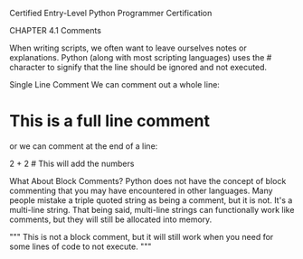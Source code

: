 Certified Entry-Level Python Programmer Certification

CHAPTER 4.1
Comments

When writing scripts, we often want to leave ourselves notes or explanations. Python (along with most scripting languages) uses the # character to signify that the line should be ignored and not executed.

Single Line Comment
We can comment out a whole line:

# This is a full line comment


or we can comment at the end of a line:

2 + 2 # This will add the numbers


What About Block Comments?
Python does not have the concept of block commenting that you may have encountered in other languages.
Many people mistake a triple quoted string as being a comment, but it is not. It's a multi-line string.
That being said, multi-line strings can functionally work like comments, but they will still be allocated
into memory.

"""
This is not a block comment,
but it will still work when you need
for some lines of code to not execute.
"""